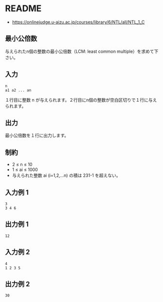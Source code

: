 # README
- <https://onlinejudge.u-aizu.ac.jp/courses/library/6/NTL/all/NTL_1_C>
## 最小公倍数
与えられたn個の整数の最小公倍数（LCM: least common multiple）を求めて下さい。
## 入力
```
n
a1 a2 ... an
```

１行目に整数 n が与えられます。２行目にn個の整数が空白区切りで１行に与えられます。
## 出力
最小公倍数を１行に出力します。
## 制約
- 2 ≤ n ≤ 10
- 1 ≤ ai ≤ 1000
- 与えられた整数 ai (i=1,2,…n) の積は 231-1 を超えない。
## 入力例 1
```
3
3 4 6
```
## 出力例 1
```
12
```
## 入力例 2
```
4
1 2 3 5
```
## 出力例 2
```
30
```
